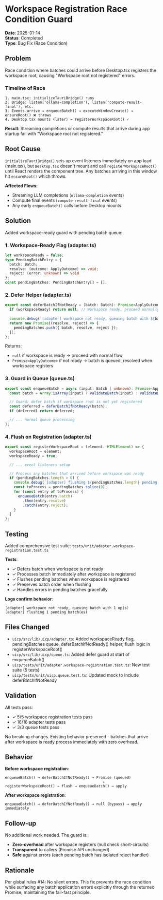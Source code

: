 # Workspace Registration Race Condition Guard

**Date**: 2025-01-14  
**Status**: Completed  
**Type**: Bug Fix (Race Condition)

## Problem

Race condition where batches could arrive before Desktop.tsx registers the workspace root, causing "Workspace root not registered" errors.

### Timeline of Race

```
1. main.tsx: initializeTauriBridge() runs
2. Bridge: listen('ollama-completion'), listen('compute-result-final'), etc.
3. Events arrive → enqueueBatch() → executeWindowCreate() → ensureRoot() ❌ throws
4. Desktop.tsx mounts (later) → registerWorkspaceRoot() ✓
```

**Result**: Streaming completions or compute results that arrive during app startup fail with "Workspace root not registered."

## Root Cause

`initializeTauriBridge()` sets up event listeners immediately on app load (main.tsx), but `Desktop.tsx` doesn't mount and call `registerWorkspaceRoot()` until React renders the component tree. Any batches arriving in this window hit `ensureRoot()` which throws.

**Affected Flows**:
- Streaming LLM completions (`ollama-completion` events)
- Compute final events (`compute-result-final` events)
- Any early `enqueueBatch()` calls before Desktop mounts

## Solution

Added workspace-ready guard with pending batch queue:

### 1. Workspace-Ready Flag (adapter.ts)

```typescript
let workspaceReady = false;
type PendingBatchEntry = { 
  batch: Batch; 
  resolve: (outcome: ApplyOutcome) => void; 
  reject: (error: unknown) => void 
};
const pendingBatches: PendingBatchEntry[] = [];
```

### 2. Defer Helper (adapter.ts)

```typescript
export const deferBatchIfNotReady = (batch: Batch): Promise<ApplyOutcome> | null => {
  if (workspaceReady) return null; // Workspace ready, proceed normally
  
  console.debug(`[adapter] workspace not ready, queuing batch with ${batch.length} op(s)`);
  return new Promise((resolve, reject) => {
    pendingBatches.push({ batch, resolve, reject });
  });
};
```

Returns:
- `null` if workspace is ready → proceed with normal flow
- `Promise<ApplyOutcome>` if not ready → batch is queued, resolved when workspace registers

### 3. Guard in Queue (queue.ts)

```typescript
export const enqueueBatch = async (input: Batch | unknown): Promise<ApplyOutcome> => {
  const batch = Array.isArray(input) ? validateBatch(input) : validateBatch(input as unknown);

  // Guard: defer batch if workspace root is not yet registered
  const deferred = deferBatchIfNotReady(batch);
  if (deferred) return deferred;

  // ... normal queue processing
};
```

### 4. Flush on Registration (adapter.ts)

```typescript
export const registerWorkspaceRoot = (element: HTMLElement) => {
  workspaceRoot = element;
  workspaceReady = true;

  // ... event listeners setup

  // Process any batches that arrived before workspace was ready
  if (pendingBatches.length > 0) {
    console.debug(`[adapter] flushing ${pendingBatches.length} pending batch(es)`);
    const toProcess = pendingBatches.splice(0);
    for (const entry of toProcess) {
      enqueueBatch(entry.batch)
        .then(entry.resolve)
        .catch(entry.reject);
    }
  }
};
```

## Testing

Added comprehensive test suite: `tests/unit/adapter.workspace-registration.test.ts`

**Tests**:
- ✓ Defers batch when workspace is not ready
- ✓ Processes batch immediately after workspace is registered
- ✓ Flushes pending batches when workspace is registered
- ✓ Preserves batch order when flushing
- ✓ Handles errors in pending batches gracefully

**Logs confirm behavior**:
```
[adapter] workspace not ready, queuing batch with 1 op(s)
[adapter] flushing 1 pending batch(es)
```

## Files Changed

- `uicp/src/lib/uicp/adapter.ts`: Added workspaceReady flag, pendingBatches queue, deferBatchIfNotReady() helper, flush logic in registerWorkspaceRoot()
- `uicp/src/lib/uicp/queue.ts`: Added defer guard at start of enqueueBatch()
- `uicp/tests/unit/adapter.workspace-registration.test.ts`: New test suite (5 tests)
- `uicp/tests/unit/uicp.queue.test.ts`: Updated mock to include deferBatchIfNotReady

## Validation

All tests pass:
- ✓ 5/5 workspace registration tests pass
- ✓ 16/16 adapter tests pass
- ✓ 3/3 queue tests pass

No breaking changes. Existing behavior preserved - batches that arrive after workspace is ready process immediately with zero overhead.

## Behavior

**Before workspace registration**:
```
enqueueBatch() → deferBatchIfNotReady() → Promise (queued)
                                             ↓
registerWorkspaceRoot() → flush → enqueueBatch() → apply
```

**After workspace registration**:
```
enqueueBatch() → deferBatchIfNotReady() → null (bypass) → apply immediately
```

## Follow-up

No additional work needed. The guard is:
- **Zero-overhead** after workspace registers (null check short-circuits)
- **Transparent** to callers (Promise API unchanged)
- **Safe** against errors (each pending batch has isolated reject handler)

## Rationale

Per global rules #14: No silent errors. This fix prevents the race condition while surfacing any batch application errors explicitly through the returned Promise, maintaining the fail-fast principle.
